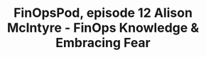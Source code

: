 ---
title: FinOpsPod, episode 12 Alison McIntyre - FinOps Knowledge & Embracing Fear
description: Alison McIntyre, Cloud FinOps Lead at Lloyds Banking Group, discusses what it feels like to start the FinOps Certified Professional course, thoughts on cloud-native application migrations, and the impact of risk and regulations.
date-added: Sept 2022
type: Podcast
source: Foundation Contribution
label: 
cloud-provider: 
  - Multi-Cloud
link: https://finopspod.captivate.fm/episode/alison-mcintyre-finops-knowledge-embracing-fear
permalink: /resources/not-here/
weight: 20
listing: true
---